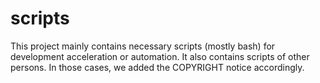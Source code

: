 scripts
=======
This project mainly contains necessary scripts (mostly bash) for development acceleration or automation.
It also contains scripts of other persons. In those cases, we added the COPYRIGHT notice accordingly.

